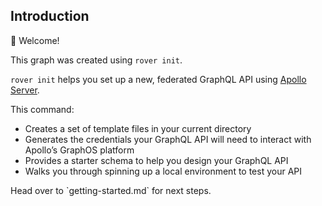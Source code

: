 ## Introduction

👋 Welcome\!

This graph was created using `rover init`. 

`rover init` helps you set up a new, federated GraphQL API using [Apollo Server](https://www.apollographql.com/docs/apollo-server).

This command:

* Creates a set of template files in your current directory
* Generates the credentials your GraphQL API will need to interact with Apollo’s GraphOS platform
* Provides a starter schema to help you design your GraphQL API
* Walks you through spinning up a local environment to test your API

Head over to \`getting-started.md\` for next steps.